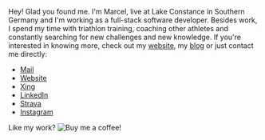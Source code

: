 Hey! Glad you found me. I'm Marcel, live at Lake Constance in Southern Germany and I'm working as a full-stack software developer. Besides work, I spend my time with triathlon training, coaching other athletes and constantly searching for new challenges and new knowledge. If you're interested in knowing more, check out my [website](https://www.mjurtz.com), my [blog](https://www.blog.mjurtz.com) or just contact me directly:

* [Mail](mailto:marcel@mjurtz.com)
* [Website](https://www.mjurtz.com)
* [Xing](https://www.xing.com/profile/Marcel_Jurtz/cv)
* [LinkedIn](https://www.linkedin.com/in/marcel-jurtz-302b881b1/)
* [Strava](https://www.strava.com/athletes/33542098)
* [Instagram](https://www.instagram.com/marceljurtz/)

Like my work? ![Buy me a coffee!](https://www.buymeacoffee.com/MarcelJurtz)

